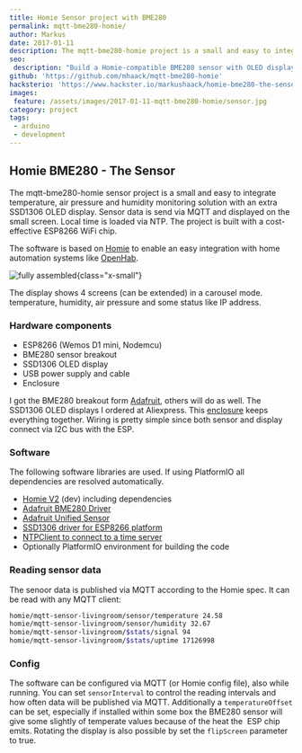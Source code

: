 ```yaml
---
title: Homie Sensor project with BME280
permalink: mqtt-bme280-homie/
author: Markus
date: 2017-01-11
description: The mqtt-bme280-homie project is a small and easy to integrate temperature, air pressure and humidity monitoring solution with an extra SSD1306 OLED display. Sensor data is send via MQTT and displayed on the small screen.
seo:
 description: "Build a Homie-compatible BME280 sensor with OLED display. Temperature, humidity, and pressure monitoring via MQTT for Home Assistant integration."
github: 'https://github.com/mhaack/mqtt-bme280-homie'
hacksterio: 'https://www.hackster.io/markushaack/homie-bme280-the-sensor-bad08d'
images:
 feature: /assets/images/2017-01-11-mqtt-bme280-homie/sensor.jpg
category: project
tags:
 - arduino
 - development
---
```


## Homie BME280 - The Sensor

The mqtt-bme280-homie sensor project is a small and easy to integrate temperature, air pressure and humidity monitoring solution with an extra SSD1306 OLED display. Sensor data is send via MQTT and displayed on the small screen. Local time is loaded via NTP. The project is built with a cost-effective ESP8266 WiFi chip.

The software is based on [Homie](https://github.com/marvinroger/homie-esp8266) to enable an easy integration with home automation systems like [OpenHab](http://www.openhab.org/).

![fully assembled](/assets/images/2017-01-11-mqtt-bme280-homie/box.jpg){class="x-small"}

The display shows 4 screens (can be extended) in a carousel mode. temperature, humidity, air pressure and some status like IP address.

### Hardware components

- ESP8266 (Wemos D1 mini, Nodemcu)
- BME280 sensor breakout
- SSD1306 OLED display
- USB power supply and cable
- Enclosure

I got the BME280 breakout form [Adafruit](https://www.adafruit.com/product/2652), others will do as well. The SSD1306 OLED displays I ordered at Aliexpress. This [enclosure](https://www.amazon.de/gp/product/B00PZYMLJ4) keeps everything together. Wiring is pretty simple since both sensor and display connect via I2C bus with the ESP.

### Software

The following software libraries are used. If using PlatformIO all dependencies are resolved automatically.

- [Homie V2](https://github.com/marvinroger/homie-esp8266) (dev) including dependencies
- [Adafruit BME280 Driver](https://github.com/adafruit/Adafruit_BME280_Library)
- [Adafruit Unified Sensor](https://github.com/adafruit/Adafruit_Sensor)
- [SSD1306 driver for ESP8266 platform](https://github.com/squix78/esp8266-oled-ssd1306)
- [NTPClient to connect to a time server](https://github.com/arduino-libraries/NTPClient)
- Optionally PlatformIO environment for building the code

<github-badge repo="mhaack/mqtt-bme280-homie"></github-badge>

### Reading sensor data

The senoor data is published via MQTT according to the Homie spec. It can be read with any MQTT client:

```bash
homie/mqtt-sensor-livingroom/sensor/temperature 24.58
homie/mqtt-sensor-livingroom/sensor/humidity 32.67
homie/mqtt-sensor-livingroom/$stats/signal 94
homie/mqtt-sensor-livingroom/$stats/uptime 17126998
```

### Config

The software can be configured via MQTT (or Homie config file), also while running. You can set `sensorInterval` to control the reading intervals and how often data will be published via MQTT. Additionally a `temperatureOffset` can be set, especially if installed within some box the BME280 sensor will give some slightly of temperate values because of the heat the  ESP chip emits. Rotating the display is also possible by set the `flipScreen` parameter to true.
